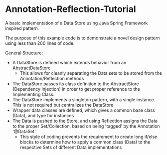 # Annotation-Reflection-Tutorial
A basic implementation of a Data Store using Java Spring Framework inspired pattern.

The purpose of this example code is to demonstrate a novel design pattern using less than 200 lines of code.

General Structure:

* A DataStore is defined which extends behavior from an AbstractDataStore
  * This allows for cleanly separating the Data sets to be stored from the Annotation/Reflection methods
* The DataStore passes its class definition to the AbstractStore (Dependency Injection) in order to get proper reference to the Implementing Class.
* The DataStore implements a singleton pattern, with a single instance. This is not required but centralizes the DataStore
* Wrapper data classes are defined, which gives a common base class (Data), and type for instances
* The Data is pushed to the Store, and using Reflection assigns the Data to the proper Set/Collection, based on being 'tagged' by the Annotation '@DataSet'
  * This style of coding prevents the requirement to create long if/else blocks to determine how to apply a common class (Data) to the respective Sets of different Data implementations
 

